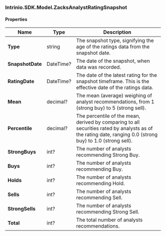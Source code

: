[//]: # (CLASS:Intrinio.SDK.Model.ZacksAnalystRatingSnapshot)

[//]: # (KIND:object)

### Intrinio.SDK.Model.ZacksAnalystRatingSnapshot
#### Properties

[//]: # (START_DEFINITION)

Name | Type | Description
------------ | ------------- | -------------
**Type** | string | The snapshot type, signifying the age of the ratings data from the snapshot date. &nbsp;
**SnapshotDate** | DateTime? | The date of the snapshot, when data was recorded. &nbsp;
**RatingDate** | DateTime? | The date of the latest rating for the snapshot timeframe. This is the effective date of the ratings data. &nbsp;
**Mean** | decimal? | The mean (average) weighing of analyst recommendations, from 1 (strong buy) to 5 (strong sell). &nbsp;
**Percentile** | decimal? | The percentile of the mean, derived by comparing to all securities rated by analysts as of the rating date, ranging 0.0 (strong buy) to 1.0 (strong sell). &nbsp;
**StrongBuys** | int? | The number of analysts recommending Strong Buy. &nbsp;
**Buys** | int? | The number of analysts recommending Buy. &nbsp;
**Holds** | int? | The number of analysts recommending Hold. &nbsp;
**Sells** | int? | The number of analysts recommending Sell. &nbsp;
**StrongSells** | int? | The number of analysts recommending Strong Sell. &nbsp;
**Total** | int? | The total number of analysts recommendations. &nbsp;

[//]: # (END_DEFINITION)


